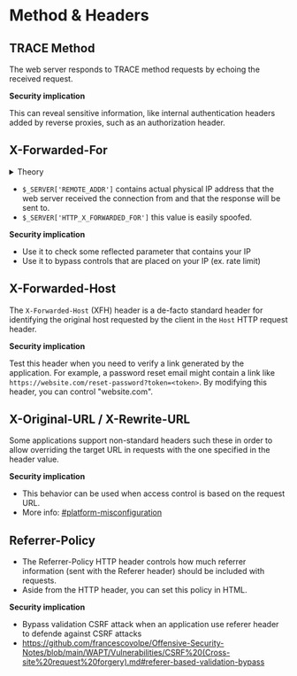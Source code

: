 # Method & Headers

## TRACE Method

The web server responds to TRACE method requests by echoing the received request.

**Security implication**

This can reveal sensitive information, like internal authentication headers added by reverse proxies, such as an authorization header.



## X-Forwarded-For

<details>

<summary>Theory</summary>

* This is a de-facto standard header for identifying the originating IP address of a client connecting to a web server through a proxy server.

<!---->

* The header is an HTTP multi-valued header, which means that it can have one or more values, each separated by a comma.

<!---->

* This header is not added by default

<!---->

* `X-Forwarded-For: 2001:DB8::6, 192.0.2.1` Let us consider an incoming TCP connection from 127.0.0.1. This implies that the client had IPv6 address 2001:DB8::6 when connecting to the first proxy, then that proxy used IPv4 to connect from 192.0.2.1 to the final proxy, which was running on localhost.

</details>

* `$_SERVER['REMOTE_ADDR']` contains actual physical IP address that the web server received the connection from and that the response will be sent to.
* `$_SERVER['HTTP_X_FORWARDED_FOR']` this value is easily spoofed.&#x20;

**Security implication**

* Use it to check some reflected parameter that contains your IP
* Use it to bypass controls that are placed on your IP (ex. rate limit)



## X-Forwarded-Host

The `X-Forwarded-Host` (XFH) header is a de-facto standard header for identifying the original host requested by the client in the `Host` HTTP request header.

**Security implication**

Test this header when you need to verify a link generated by the application. For example, a password reset email might contain a link like `https://website.com/reset-password?token=<token>`. By modifying this header, you can control "website.com".



## X-Original-URL / X-Rewrite-URL

Some applications support non-standard headers such these in order to allow overriding the target URL in requests with the one specified in the header value.

**Security implication**

* This behavior can be used when access control is based on the request URL.
* More info: [#platform-misconfiguration](../vulnerabilities/access-control-vulnerabilities.md#platform-misconfiguration "mention")



## Referrer-Policy

* The Referrer-Policy HTTP header controls how much referrer information (sent with the Referer header) should be included with requests.
* Aside from the HTTP header, you can set this policy in HTML.

**Security implication**

* Bypass validation CSRF attack when an application use referer header to defende against CSRF attacks
* https://github.com/francescovolpe/Offensive-Security-Notes/blob/main/WAPT/Vulnerabilities/CSRF%20(Cross-site%20request%20forgery).md#referer-based-validation-bypass
